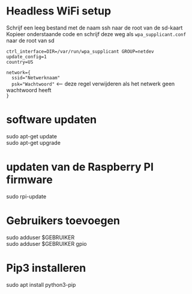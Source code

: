 # Headless WiFi setup
Schrijf een leeg bestand met de naam ssh naar de root van de sd-kaart
Kopieer onderstaande code en schrijf deze weg als `wpa_supplicant.conf` naar de root van sd  

`ctrl_interface=DIR=/var/run/wpa_supplicant GROUP=netdev`  
`update_config=1`  
`country=US`  

`network={`  
`  ssid="Netwerknaam"`  
`  psk="Wachtwoord"` <-- deze regel verwijderen als het netwerk geen wachtwoord heeft  
`}`  

# software updaten
sudo apt-get update  
sudo apt-get upgrade  

# updaten van de Raspberry PI firmware 
sudo rpi-update  

# Gebruikers toevoegen

sudo adduser $GEBRUIKER  
sudo adduser $GEBRUIKER gpio  

# Pip3 installeren
sudo apt install python3-pip
